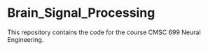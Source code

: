 # Brain_Signal_Processing
This repository contains the code for the course CMSC 699 Neural Engineering. 
